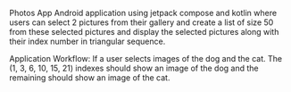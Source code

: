 Photos App
Android application using jetpack compose and kotlin where users can select 2
pictures from their gallery and create a list of size 50 from these selected pictures and display
the selected pictures along with their index number in triangular sequence.

Application Workflow:
If a user selects images of the dog and the cat. The (1, 3, 6, 10, 15, 21) indexes should show an
image of the dog and the remaining should show an image of the cat.
